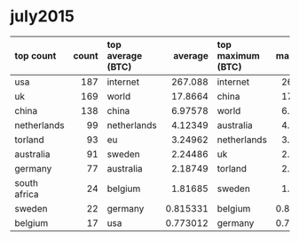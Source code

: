 # july2015

| top count    |   count | top average (BTC)   |    average | top maximum (BTC)   |    maximum | top total (BTC)   |     total |
|:-------------|--------:|:--------------------|-----------:|:--------------------|-----------:|:------------------|----------:|
| usa          |     187 | internet            | 267.088    | internet            | 267.088    | internet          | 1335.44   |
| uk           |     169 | world               |  17.8664   | china               |  17.8664   | china             |  962.657  |
| china        |     138 | china               |   6.97578  | world               |   6.97578  | netherlands       |  408.226  |
| netherlands  |      99 | netherlands         |   4.12349  | australia           |   4.12349  | australia         |  199.062  |
| torland      |      93 | eu                  |   3.24962  | netherlands         |   3.24962  | usa               |  144.553  |
| australia    |      91 | sweden              |   2.24486  | uk                  |   2.24486  | uk                |  124.828  |
| germany      |      77 | australia           |   2.18749  | torland             |   2.18749  | world             |  107.198  |
| south africa |      24 | belgium             |   1.81685  | sweden              |   1.81685  | germany           |   62.7805 |
| sweden       |      22 | germany             |   0.815331 | belgium             |   0.815331 | sweden            |   49.3869 |
| belgium      |      17 | usa                 |   0.773012 | germany             |   0.773012 | belgium           |   30.8864 |

